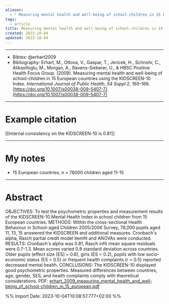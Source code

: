 ```yaml
---
aliases:
  - " Measuring mental health and well-being of school-children in 15 European countries using the KIDSCREEN-10 Index "
tags:
  - article
title: Measuring mental health and well-being of school-children in 15 European countries using the KIDSCREEN-10 Index
created: 2023-10-04
updated: 2023-10-04
---
```


---

- Bibtex: @erhart2009
- Bibliography: Erhart, M., Ottova, V., Gaspar, T., Jericek, H., Schnohr, C., Alikasifoglu, M., Morgan, A., Ravens-Sieberer, U., & HBSC Positive Health Focus Group. (2009). Measuring mental health and well-being of school-children in 15 European countries using the KIDSCREEN-10 Index. _International Journal of Public Health_, _54 Suppl 2_, 160–166. [https://doi.org/10.1007/s00038-009-5407-7](https://doi.org/10.1007/s00038-009-5407-7)

---
# Example citation

[[Internal consistency on the KIDSCREEN-10 is 0.81]]

---
# My notes
- 15 European countries, n = 78000 children aged 11-15

---

# Abstract
OBJECTIVES: To test the psychometric properties and measurement results of the KIDSCREEN-10 Mental Health Index in school children from 15 European countries.
METHODS: Within the cross-sectional Health Behaviour in School-aged Children 2005/2006 Survey, 78,000 pupils aged 11, 13, 15 answered the KIDSCREEN and additional measures. Cronbach's alpha, Rasch partial credit model itemfit and ANOVAs were conducted.
RESULTS: Cronbach's alpha was 0.81, Rasch infit mean square residuals were 0.7-1.3. Mean scores varied 0.8 standard deviation across countries. Older pupils (effect size [ES] = 0.6), girls (ES = 0.2), pupils with low socio-economic status (ES = 0.5) or frequent health complaints (r = 0.5) reported decreased mental health.
CONCLUSIONS: The KIDSCREEN-10 displayed good psychometric properties. Measured differences between countries, age, gender, SES, and health complaints comply with theoretical considerations.
PDF: [erhart_2009_measuring_mental_health_and_well-being_of_school-children_in_15_european.pdf](file:///Users/oskarflygare/Library/CloudStorage/OneDrive-KarolinskaInstitutet/30-39%20Resources/37%20-%20Personal%20research%20library/zotero-articles/Erhart/erhart_2009_measuring_mental_health_and_well-being_of_school-children_in_15_european.pdf)

%% Import Date: 2023-10-04T10:08:57.777+02:00 %%
